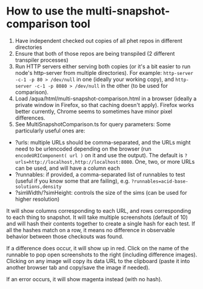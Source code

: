 # How to use the multi-snapshot-comparison tool

1. Have independent checked out copies of all phet repos in different directories
2. Ensure that both of those repos are being transpiled (2 different transpiler processes)
3. Run HTTP servers either serving both copies (or it's a bit easier to run node's http-server from multiple directories). For example: `http-server -c-1 -p 80 > /dev/null` in one (ideally your working copy), and `http-server -c-1 -p 8080 > /dev/null` in the other (to be used for comparison).
4. Load /aqua/html/multi-snapshot-comparison.html in a browser (ideally a private window in Firefox, so that caching doesn't apply). Firefox works better currently, Chrome seems to sometimes have minor pixel differences.
5. See MultiSnapshotComparison.ts for query parameters: Some particularly useful ones are:

- ?urls: multiple URLs should be comma-separated, and the URLs might need to be urlencoded depending on the browser (run `encodeURIComponent( url )` on it and use the output). The default is `?urls=http://localhost,http://localhost:8080`. One, two, or more URLs can be used, and will have a column each
- ?runnables: if provided, a comma-separated list of runnables to test (useful if you know some that are failing), e.g. `?runnables=acid-base-solutions,density`
- ?simWidth/?simHeight: controls the size of the sims (can be used for higher resolution)

It will show columns corresponding to each URL, and rows corresponding to each thing to snapshot. It will take multiple screenshots (default of 10) and will hash their contents together to create a single hash for each test. If all the hashes match on a row, it means no difference in observable behavior between those checkouts was found.

If a difference does occur, it will show up in red. Click on the name of the runnable to pop open screenshots to the right (including difference images). Clicking on any image will copy its data URL to the clipboard (paste it into another browser tab and copy/save the image if needed).

If an error occurs, it will show magenta instead (with no hash).